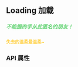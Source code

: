 ## Loading 加载

<h5 style="color: #66d476">不能握的手从此匿名的朋友！</h5>

<script setup>
    import BasicDemo from '../demo/basic_demo.vue'
    import Preview from '../../../src/components/preview.vue'
</script>

<p style="color: #ffcf3f; font-size: 12px; font-weight: 900;">失去的温柔最温柔~</p>
<BasicDemo />
<Preview comp="loading" demo="basic_demo"/>

<!-- API表格 -->

### API 属性

<script setup>
    import ApiTable from '../../../src/components/api_table.vue'
    const data = {
        columns: [
            {
                title: '名称'
            },
            {
                title: '类型'
            },
            {
                title: '默认值'
            },
            {
                title: '说明'
            }
        ],
        item: [
            {
                name: 'visible',
                type: 'boolean',
                default: 'true',
                explain: '显示/隐藏'
            },
            {
                name: 'message',
                type: 'string',
                default: '""',
                explain: '加载文案'
            },
            {
                name: 'iconName',
                type: 'string',
                default: 'spinner',
                explain: '加载图标名称'
            },
            {
                name: 'fullScreen',
                type: 'boolean',
                default: 'false',
                explain: '是否全屏'
            }
        ]
  }
</script>
<ApiTable :data="data" />
